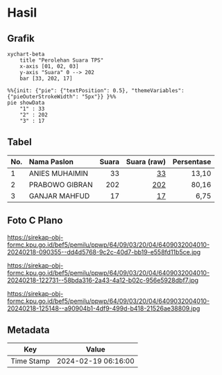 # Hasil

## Grafik

```mermaid
xychart-beta
    title "Perolehan Suara TPS"
    x-axis [01, 02, 03]
    y-axis "Suara" 0 --> 202
    bar [33, 202, 17]
```

```mermaid
%%{init: {"pie": {"textPosition": 0.5}, "themeVariables": {"pieOuterStrokeWidth": "5px"}} }%%
pie showData
    "1" : 33
    "2" : 202
    "3" : 17
```

## Tabel

| No. | Nama Paslon    | Suara | Suara (raw) | Persentase |
|:--- |:-------------- | -----:| -----------:| ----------:|
| 1   | ANIES MUHAIMIN | 33    | [33][p-1]   | 13,10      |
| 2   | PRABOWO GIBRAN | 202   | [202][p-2]  | 80,16      |
| 3   | GANJAR MAHFUD  | 17    | [17][p-3]   | 6,75       |


[p-1]: https://github.com/gigit-pemilu/pemilu-2024-64-kalimantan-timur/blob/main/pilpres/hitung-suara/sub/64-kalimantan-timur/sub/09-penajam-paser-utara/sub/03-babulu/sub/2004-gunung-intan/sub/010-tps/sub/paslon-1.txt
[p-2]: https://github.com/gigit-pemilu/pemilu-2024-64-kalimantan-timur/blob/main/pilpres/hitung-suara/sub/64-kalimantan-timur/sub/09-penajam-paser-utara/sub/03-babulu/sub/2004-gunung-intan/sub/010-tps/sub/paslon-2.txt
[p-3]: https://github.com/gigit-pemilu/pemilu-2024-64-kalimantan-timur/blob/main/pilpres/hitung-suara/sub/64-kalimantan-timur/sub/09-penajam-paser-utara/sub/03-babulu/sub/2004-gunung-intan/sub/010-tps/sub/paslon-3.txt

## Foto C Plano

https://sirekap-obj-formc.kpu.go.id/bef5/pemilu/ppwp/64/09/03/20/04/6409032004010-20240218-090355--dd4d5768-9c2c-40d7-bb19-e558fd11b5ce.jpg

https://sirekap-obj-formc.kpu.go.id/bef5/pemilu/ppwp/64/09/03/20/04/6409032004010-20240218-122731--58bda316-2a43-4a12-b02c-956e5928dbf7.jpg

https://sirekap-obj-formc.kpu.go.id/bef5/pemilu/ppwp/64/09/03/20/04/6409032004010-20240218-125148--a90904b1-4df9-499d-b418-21526ae38809.jpg


## Metadata

| Key        | Value               |
| ---------- | ------------------- |
| Time Stamp | 2024-02-19 06:16:00 |



